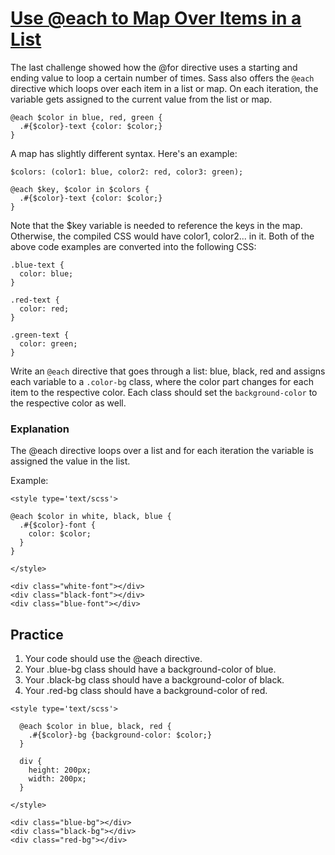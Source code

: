 # [Use @each to Map Over Items in a List](https://www.freecodecamp.org/learn/front-end-development-libraries/#sass)

The last challenge showed how the @for directive uses a starting and ending value to loop a certain number of times. Sass also offers the `@each` directive which loops over each item in a list or map. On each iteration, the variable gets assigned to the current value from the list or map.

```
@each $color in blue, red, green {
  .#{$color}-text {color: $color;}
}
```
A map has slightly different syntax. Here's an example:

```
$colors: (color1: blue, color2: red, color3: green);

@each $key, $color in $colors {
  .#{$color}-text {color: $color;}
}
```

Note that the $key variable is needed to reference the keys in the map. Otherwise, the compiled CSS would have color1, color2... in it. Both of the above code examples are converted into the following CSS:

```
.blue-text {
  color: blue;
}

.red-text {
  color: red;
}

.green-text {
  color: green;
}
```

Write an `@each` directive that goes through a list: blue, black, red and assigns each variable to a `.color-bg` class, where the color part changes for each item to the respective color. Each class should set the `background-color` to the respective color as well.

### Explanation
The @each directive loops over a list and for each iteration the variable is assigned the value in the list.

Example:

```
<style type='text/scss'>
  
@each $color in white, black, blue {
  .#{$color}-font {
    color: $color;
  }
}

</style>

<div class="white-font"></div>
<div class="black-font"></div>
<div class="blue-font"></div>
```

## Practice
1. Your code should use the @each directive.
2. Your .blue-bg class should have a background-color of blue.
3. Your .black-bg class should have a background-color of black.
4. Your .red-bg class should have a background-color of red.


```
<style type='text/scss'>

  @each $color in blue, black, red {
    .#{$color}-bg {background-color: $color;}
  }
  
  div {
    height: 200px;
    width: 200px;
  }

</style>

<div class="blue-bg"></div>
<div class="black-bg"></div>
<div class="red-bg"></div>
```

